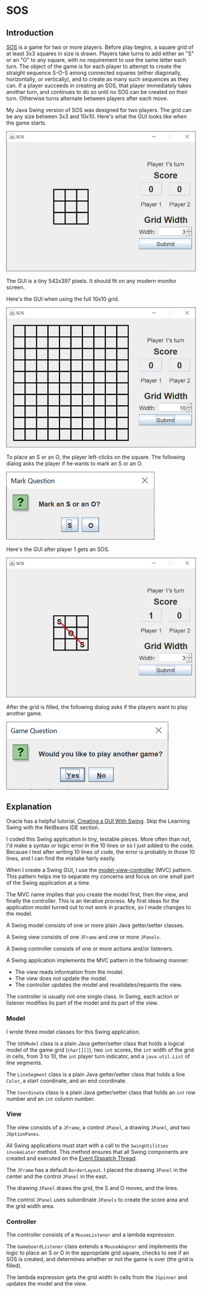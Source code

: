 # SOS

## Introduction

[SOS](https://en.wikipedia.org/wiki/SOS_(game)) is a game for two or more players.  Before play begins, a square grid of at least 3x3 squares in size is drawn.  Players take turns to add either an "S" or an "O" to any square, with no requirement to use the same letter each turn. The object of the game is for each player to attempt to create the straight sequence S-O-S among connected squares (either diagonally, horizontally, or vertically), and to create as many such sequences as they can. If a player succeeds in creating an SOS, that player immediately takes another turn, and continues to do so until no SOS can be created on their turn. Otherwise turns alternate between players after each move.

My Java Swing version of SOS was designed for two players.  The grid can be any size between 3x3 and 10x10.  Here's what the GUI looks like when the game starts.

![Initial GUI](readme-resources/sos1.png)

The GUI is a tiny 542x397 pixels.  It should fit on any modern monitor screen.

Here's the GUI when using the full 10x10 grid.

![Initial GUI](readme-resources/sos2.png)

To place an S or an O, the player left-clicks on the square.  The following dialog asks the player if he wants to mark an S or an O.

![S or O](readme-resources/sos4.png)

Here's the GUI after player 1 gets an SOS.

![SOS](readme-resources/sos3.png)

After the grid is filled, the following dialog asks if the players want to play another game.

![Another Game](readme-resources/sos5.png)

## Explanation

Oracle has a helpful tutorial, [Creating a GUI With Swing](https://docs.oracle.com/javase/tutorial/uiswing/index.html).  Skip the Learning Swing with the NetBeans IDE section.

I coded this Swing application in tiny, testable pieces.  More often than not, I'd make a syntax or logic error in the 10 lines or so I just added to the code.  Because I test after writing 10 lines of code, the error is probably in those 10 lines, and I can find the mistake fairly easily.

When I create a Swing GUI, I use the [model-view-controller](https://en.wikipedia.org/wiki/Model%E2%80%93view%E2%80%93controller) (MVC) pattern.  This pattern helps me to separate my concerns and focus on one small part of the Swing application at a time.

The MVC name implies that you create the model first, then the view, and finally the controller.  This is an iterative process.  My first ideas for the application model turned out to not work in practice, so I made changes to the model.

A Swing model consists of one or more plain Java getter/setter classes.

A Swing view consists of one `JFrame` and one or more `JPanels`.

A Swing controller consists of one or more actions and/or listeners.

A Swing application implements the MVC pattern in the following manner:

- The view reads information from the model.
- The view does not update the model.
- The controller updates the model and revalidates/repaints the view.

The controller is usually not one single class.  In Swing, each action or listener modifies its part of the model and its part of the view.

### Model

I wrote three model classes for this Swing application.

The `SOSModel` class is a plain Java getter/setter class that holds a logical model of the game grid (`char[][]`), two `int` scores, the `int` width of the grid in cells, from 3 to 10, the `int` player turn indicator, and a `java.util.List` of line segments.

The `LineSegment` class is a plain Java getter/setter class that holds a line `Color`, a start coordinate, and an end coordinate.

The `Coordinate` class is a plain Java getter/setter class that holds an `int` row number and an `int` column number.

### View

The view consists of a `JFrame`, a control `JPanel`, a drawing `JPanel`, and two `JOptionPanes`.

All Swing applications must start with a call to the `SwingUtilities` `invokeLater` method.  This method ensures that all Swing components are created and executed on the [Event Dispatch Thread](https://docs.oracle.com/javase/tutorial/uiswing/concurrency/dispatch.html). 

The `JFrame` has a default `BorderLayout`.  I placed the drawing `JPanel` in the center and the control `JPanel` in the east.

The drawing `JPanel` draws the grid, the S and O moves, and the lines.

The control `JPanel` uses subordinate `JPanels` to create the score area and the grid width area.

### Controller

The controller consists of a `MouseListener` and a lambda expression.

The `GameboardListener` class extends a `MouseAdapter` and implements the logic to place an S or O in the appropriate grid square, checks to see if an SOS is created, and determines whether or not the game is over (the grid is filled).

The lambda expression gets the grid width in cells from the `JSpinner` and updates the model and the view.
